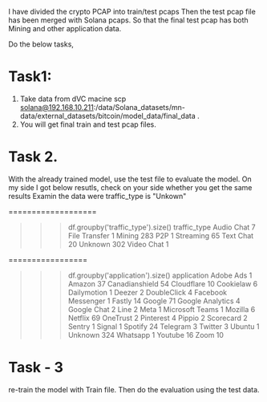 I have divided the crypto PCAP into train/test pcaps
Then the test pcap file has been merged with Solana pcaps. So that the final test pcap has both Mining and other application data. 


Do the below tasks, 

Task1: 
=======
1. Take data from dVC macine 
  scp solana@192.168.10.211:/data/Solana_datasets/mn-data/external_datasets/bitcoin/model_data/final_data .
2. You will get final train and test pcap files. 

Task 2.
========
With the already trained model, use the test file to evaluate the model. 
On my side I got below resutls, check on your side whether you get the same results
Examin the data were traffic_type is "Unkown"

===================
>>> df.groupby('traffic_type').size()
traffic_type
Audio Chat         7
File Transfer      1
Mining           283
P2P                1
Streaming         65
Text Chat         20
Unknown          302
Video Chat         1

=================
>>> df.groupby('application').size()
application
Adobe Ads               1
Amazon                 37
Canadianshield         54
Cloudflare             10
Cookielaw               6
Dailymotion             1
Deezer                  2
DoubleClick             4
Facebook Messenger      1
Fastly                 14
Google                 71
Google Analytics        4
Google Chat             2
Line                    2
Meta                    1
Microsoft Teams         1
Mozilla                 6
Netflix                69
OneTrust                2
Pinterest               4
Pippio                  2
Scorecard               2
Sentry                  1
Signal                  1
Spotify                24
Telegram                3
Twitter                 3
Ubuntu                  1
Unknown               324
Whatsapp                1
Youtube                16
Zoom                   10

Task - 3 
===========
re-train the model with Train file. 
Then do the evaluation using the test data. 



